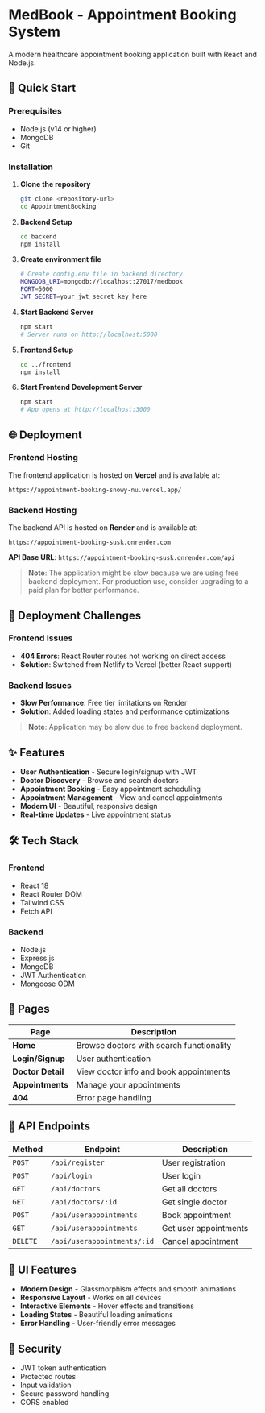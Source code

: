 # MedBook - Appointment Booking System

A modern healthcare appointment booking application built with React and Node.js.

## 🚀 Quick Start

### Prerequisites
- Node.js (v14 or higher)
- MongoDB
- Git

### Installation

1. **Clone the repository**
   ```bash
   git clone <repository-url>
   cd AppointmentBooking
   ```

2. **Backend Setup**
   ```bash
   cd backend
   npm install
   ```

3. **Create environment file**
   ```bash
   # Create config.env file in backend directory
   MONGODB_URI=mongodb://localhost:27017/medbook
   PORT=5000
   JWT_SECRET=your_jwt_secret_key_here
   ```

4. **Start Backend Server**
   ```bash
   npm start
   # Server runs on http://localhost:5000
   ```

5. **Frontend Setup**
   ```bash
   cd ../frontend
   npm install
   ```

6. **Start Frontend Development Server**
   ```bash
   npm start
   # App opens at http://localhost:3000
   ```

## 🌐 Deployment

### Frontend Hosting
The frontend application is hosted on **Vercel** and is available at:
```
https://appointment-booking-snowy-nu.vercel.app/
```

### Backend Hosting
The backend API is hosted on **Render** and is available at:
```
https://appointment-booking-susk.onrender.com
```

**API Base URL**: `https://appointment-booking-susk.onrender.com/api`

> **Note**: The application might be slow because we are using free backend deployment. For production use, consider upgrading to a paid plan for better performance.

## 🚧 Deployment Challenges

### Frontend Issues
- **404 Errors**: React Router routes not working on direct access
- **Solution**: Switched from Netlify to Vercel (better React support)

### Backend Issues  
- **Slow Performance**: Free tier limitations on Render
- **Solution**: Added loading states and performance optimizations

> **Note**: Application may be slow due to free backend deployment.


## ✨ Features

- **User Authentication** - Secure login/signup with JWT
- **Doctor Discovery** - Browse and search doctors
- **Appointment Booking** - Easy appointment scheduling
- **Appointment Management** - View and cancel appointments
- **Modern UI** - Beautiful, responsive design
- **Real-time Updates** - Live appointment status

## 🛠️ Tech Stack

### Frontend
- React 18
- React Router DOM
- Tailwind CSS
- Fetch API

### Backend
- Node.js
- Express.js
- MongoDB
- JWT Authentication
- Mongoose ODM

## 📱 Pages

| Page | Description |
|------|-------------|
| **Home** | Browse doctors with search functionality |
| **Login/Signup** | User authentication |
| **Doctor Detail** | View doctor info and book appointments |
| **Appointments** | Manage your appointments |
| **404** | Error page handling |

## 🔧 API Endpoints

| Method | Endpoint | Description |
|--------|----------|-------------|
| `POST` | `/api/register` | User registration |
| `POST` | `/api/login` | User login |
| `GET` | `/api/doctors` | Get all doctors |
| `GET` | `/api/doctors/:id` | Get single doctor |
| `POST` | `/api/userappointments` | Book appointment |
| `GET` | `/api/userappointments` | Get user appointments |
| `DELETE` | `/api/userappointments/:id` | Cancel appointment |


## 🎨 UI Features

- **Modern Design** - Glassmorphism effects and smooth animations
- **Responsive Layout** - Works on all devices
- **Interactive Elements** - Hover effects and transitions
- **Loading States** - Beautiful loading animations
- **Error Handling** - User-friendly error messages

## 🔐 Security

- JWT token authentication
- Protected routes
- Input validation
- Secure password handling
- CORS enabled

